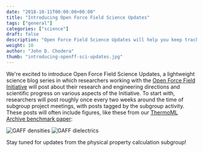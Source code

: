```yaml
---
date: "2018-10-11T00:00:00+00:00"
title: "Introducing Open Force Field Science Updates"
tags: ["general"]
categories: ["science"]
draft: false
description: "Open Force Field Science Updates will help you keep track of research and engineering activities from the Open Force Field Initiative"
weight: 10
author: "John D. Chodera"
thumb: "introducing-openff-sci-updates.jpg"
---
```


We're excited to introduce Open Force Field Science Updates, a lightweight science blog series in which researchers working with the [Open Force Field Initiative](http://openforcefield.org) will post about their research and engineering directions and scientific progress on various aspects of the Initiative.
To start with, researchers will post roughly once every two weeks around the time of subgroup project meetings, with posts tagged by the subgroup activity.
These posts will often include figures, like these from our [ThermoML Archive benchmark paper](http://dx.doi.org/10.1021/acs.jced.7b00104):

![GAFF densities](gaff-densities.jpg "GAFF densities")
![GAFF dielectrics](gaff-dielectrics.jpg "GAFF dielectrics")

Stay tuned for updates from the physical property calculation subgroup!
